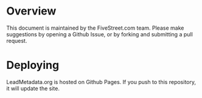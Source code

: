 # Overview

This document is maintained by the FiveStreet.com team. Please make
suggestions by opening a Github Issue, or by forking and submitting a
pull request.

# Deploying

LeadMetadata.org is hosted on Github Pages. If you push to this repository, it will update the site.
